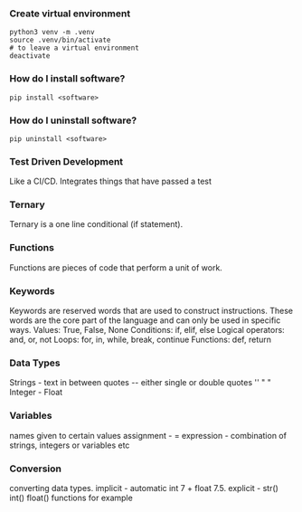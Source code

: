 ### Create virtual environment
```
python3 venv -m .venv
source .venv/bin/activate
# to leave a virtual environment
deactivate
```
### How do I install software?

```
pip install <software> 
```
### How do I uninstall software?

```
pip uninstall <software> 
```

### Test Driven Development

Like a CI/CD. Integrates things that have passed a test

### Ternary

Ternary is a one line conditional (if statement).

### Functions
Functions are pieces of code that perform a unit of work.
### Keywords
Keywords are reserved words that are used to construct instructions. These words are the core part of the language and can only be used in specific ways.
Values: True, False, None
Conditions: if, elif, else
Logical operators: and, or, not
Loops: for, in, while, break, continue
Functions: def, return  
### Data Types
Strings - text in between quotes -- either single or double quotes '' " "
Integer -
Float
### Variables
names given to certain values
assignment - =
expression - combination of strings, integers or variables etc
### Conversion
converting data types. 
implicit - automatic int 7 + float 7.5. 
explicit - str() int() float() functions for example